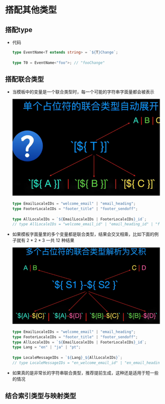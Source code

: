 # 搭配其他类型

## 搭配type

  - 代码

    ```typescript
    type EventName<T extends string> = `${T}Change`;

    type T0 = EventName<"foo">; // "fooChange"
    ```

## 搭配联合类型

  - 当模板中的变量是一个联合类型时，每一个可能的字符串字面量都会被表示

    ![](image/image_MfufizydVX.png)

    ```typescript
    type EmailLocaleIDs = "welcome_email" | "email_heading";
    type FooterLocaleIDs = "footer_title" | "footer_sendoff";

    type AllLocaleIDs = `${EmailLocaleIDs | FooterLocaleIDs}_id`;
    // type AllLocaleIDs = "welcome_email_id" | "email_heading_id" | "footer_title_id" | "footer_sendoff_id"
    ```

  - 如果模板字面量里的多个变量都是联合类型，结果会交叉相乘，比如下面的例子就有 2 \* 2 \* 3 一共 12 种结果

    ![](image/image_LqWm-wvmWH.png)

    ```typescript
    type EmailLocaleIDs = "welcome_email" | "email_heading";
    type FooterLocaleIDs = "footer_title" | "footer_sendoff";
    type AllLocaleIDs = `${EmailLocaleIDs | FooterLocaleIDs}_id`;
    type Lang = "en" | "ja" | "pt";

    type LocaleMessageIDs = `${Lang}_${AllLocaleIDs}`;
    // type LocaleMessageIDs = "en_welcome_email_id" | "en_email_heading_id" | "en_footer_title_id" | "en_footer_sendoff_id" | "ja_welcome_email_id" | "ja_email_heading_id" | "ja_footer_title_id" | "ja_footer_sendoff_id" | "pt_welcome_email_id" | "pt_email_heading_id" | "pt_footer_title_id" | "pt_footer_sendoff_id"
    ```

  - 如果真的是非常长的字符串联合类型，推荐提前生成，这种还是适用于短一些的情况

## 结合索引类型与映射类型
